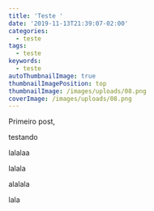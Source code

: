 ```yaml
---
title: 'Teste '
date: '2019-11-13T21:39:07-02:00'
categories:
  - teste
tags:
  - teste
keywords:
  - teste
autoThumbnailImage: true
thumbnailImagePosition: top
thumbnailImage: /images/uploads/08.png
coverImage: /images/uploads/08.png
---
```

Primeiro post,

testando 

lalalaa

lalala

alalala

lala
